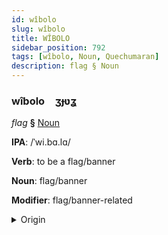 ```yaml
---
id: wîbolo
slug: wîbolo
title: WÎBOLO
sidebar_position: 792
tags: [wîbolo, Noun, Quechumaran]
description: flag § Noun
---
```


### wîbolo&emsp;<span kind="abugida">ʒɟʋʓ</span>

*flag* **§** [Noun](../../tags/Noun)

**IPA**: /ˈwi.bɑ.lɑ/

**Verb**: to be a flag/banner

**Noun**: flag/banner

**Modifier**: flag/banner-related

<details>
    <summary>Origin</summary>
    Aymara wiphala [wipʰala]<br/>
    <em>Quechumaran Language Family</em>
</details>
